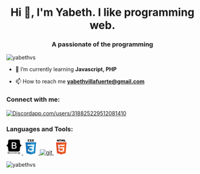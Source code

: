 <h1 align="center">Hi 👋, I'm Yabeth. I like programming web.</h1>
<h3 align="center">A passionate of the programming </h3>

<p align="left"> <img src="https://komarev.com/ghpvc/?username=yabethvs&label=Profile%20views&color=0e75b6&style=flat" alt="yabethvs" /> </p>

- 🌱 I’m currently learning **Javascript, PHP**

- 📫 How to reach me **yabethvillafuerte@gmail.com**

<h3 align="left">Connect with me:</h3>
<p align="left">
<a href="https://discord.gg/Discordapp.com/users/318825229512081410" target="blank"><img align="center" src="https://raw.githubusercontent.com/rahuldkjain/github-profile-readme-generator/master/src/images/icons/Social/discord.svg" alt="Discordapp.com/users/318825229512081410" height="30" width="40" /></a>
</p>

<h3 align="left">Languages and Tools:</h3>
<p align="left"> <a href="https://getbootstrap.com" target="_blank" rel="noreferrer"> <img src="https://raw.githubusercontent.com/devicons/devicon/master/icons/bootstrap/bootstrap-plain-wordmark.svg" alt="bootstrap" width="40" height="40"/> </a> <a href="https://www.w3schools.com/css/" target="_blank" rel="noreferrer"> <img src="https://raw.githubusercontent.com/devicons/devicon/master/icons/css3/css3-original-wordmark.svg" alt="css3" width="40" height="40"/> </a> <a href="https://git-scm.com/" target="_blank" rel="noreferrer"> <img src="https://www.vectorlogo.zone/logos/git-scm/git-scm-icon.svg" alt="git" width="40" height="40"/> </a> <a href="https://www.w3.org/html/" target="_blank" rel="noreferrer"> <img src="https://raw.githubusercontent.com/devicons/devicon/master/icons/html5/html5-original-wordmark.svg" alt="html5" width="40" height="40"/> </a> </p>

<p><img align="center" src="https://github-readme-streak-stats.herokuapp.com/?user=yabethvs&" alt="yabethvs" /></p>
